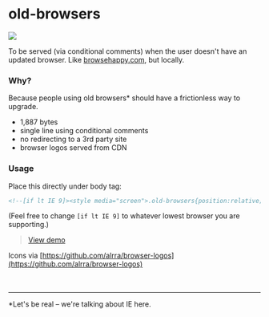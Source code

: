 # old-browsers
![](http://kni-labs.github.io/old-browsers/img/preview.jpg)

To be served (via conditional comments) when the user doesn't have an updated browser. Like [browsehappy.com](http://browsehappy.com), but locally.

### Why?
Because people using old browsers* should have a frictionless way to upgrade. 

- 1,887 bytes 
- single line using conditional comments
- no redirecting to a 3rd party site
- browser logos served from CDN

### Usage
Place this directly under body tag:

```html
<!--[if lt IE 9]><style media="screen">.old-browsers{position:relative;background:#fff;width:100%;height:100%;color:#000;font-family:sans-serif;font-size:20px;text-align:center;padding:0;margin:0}.old-browsers h2{padding:20px 0}.old-browsers p,.old-browsers ul{margin:0 auto}.old-browsers p{max-width:700px;padding-b=ottom:50px;line-height:1.4em}.old-browsers ul li{display:inline-block;padding:0 25px}.old-browsers ul li img{width:115px; border: 0;}.old-browsers ul li p{padding-top:15px;color:#249AE1}body{margin:0;padding:0}</style><div class="old-browsers"><h2>Browser out of date.</h2><p>It appears you're running on a very old web browser that we're unable to support. If you would like to view the site you'll need to update your browser. Please choose from any of the following modern browsers. Thanks!</p><ul><li> <a href="https://www.google.com/intl/en/chrome/browser/desktop/index.html#brand=CHMB&utm_campaign=en&utm_source=en-ha-na-us-sk&utm_medium=ha"> <img src="http://kni-labs.github.io/old-browsers/img/chrome_128x128.png" alt="Google Chrome"><p>Google Chrome</p> </a></li><li> <a href="https://www.mozilla.org/en-US/firefox/new/"> <img src="http://kni-labs.github.io/old-browsers/img/firefox_128x128.png" alt="Mozilla Firefox"><p>Mozilla Firefox</p> </a></li><li> <a href="https://support.apple.com/downloads/safari"> <img src="http://kni-labs.github.io/old-browsers/img/safari_128x128.png" alt="Safari"><p>Safari</p> </a></li><li> <a href="http://windows.microsoft.com/en-us/internet-explorer/download-ie"> <img src="http://kni-labs.github.io/old-browsers/img/internet-explorer_128x128.png" alt="Internet Explorer"><p>Internet Explorer</p> </a></li><li> <a href="https://www.microsoft.com/en-us/windows/microsoft-edge"> <img src="http://kni-labs.github.io/old-browsers/img/edge_128x128.png" alt="Internet Explorer"><p>Microsoft Edge</p> </a></li></ul></div><![endif]-->
```
(Feel free to change `[if lt IE 9]` to whatever lowest browser you are supporting.)

> [View demo](http://kni-labs.github.io/old-browsers/)

Icons via [https://github.com/alrra/browser-logos](https://github.com/alrra/browser-logos)
<br><br><br>
<hr>
*Let's be real – we're talking about IE here.
